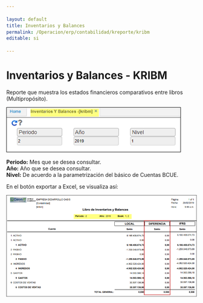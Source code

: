 ```yaml
---

layout: default
title: Inventarios y Balances
permalink: /Operacion/erp/contabilidad/kreporte/kribm
editable: si

---
```


# Inventarios y Balances - KRIBM


Reporte que muestra los estados financieros comparativos entre libros (Multipropósito).  


![](KRIBM1.png)

**Periodo:** Mes que se desea consultar.  
**Año:** Año que se desea consultar.  
**Nivel:** De acuerdo a la parametrización del básico de Cuentas BCUE.  


En el botón exportar a Excel, se visualiza así:  

![](KRIBM2.png)










